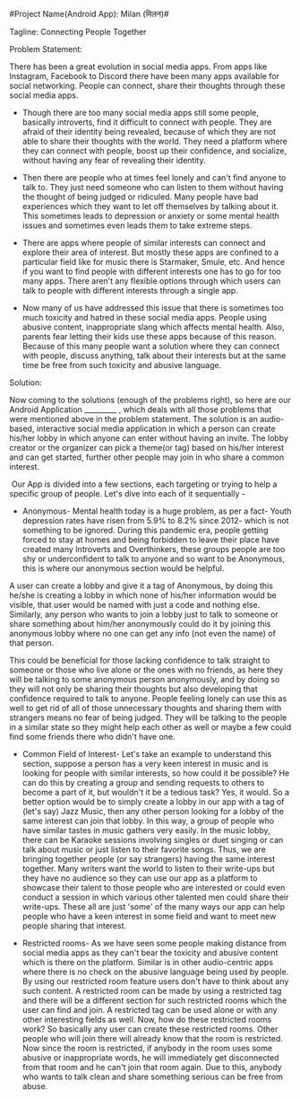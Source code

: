 #Project Name(Android App): Milan (मिलन)#

Tagline: Connecting People Together

Problem Statement:

There has been a great evolution in social media apps. From apps like Instagram, Facebook to Discord there have been many apps available for social networking. People can connect, share their thoughts through these social media apps.

-   Though there are too many social media apps still some people, basically introverts, find it difficult to connect with people. They are afraid of their identity being revealed, because of which they are not able to share their thoughts with the world. They need a platform where they can connect with people, boost up their confidence, and socialize, without having any fear of revealing their identity.

-   Then there are people who at times feel lonely and can't find anyone to talk to. They just need someone who can listen to them without having the thought of being judged or ridiculed. Many people have bad experiences which they want to let off themselves by talking about it. This sometimes leads to depression or anxiety or some mental health issues and sometimes even leads them to take extreme steps.

-   There are apps where people of similar interests can connect and explore their area of interest. But mostly these apps are confined to a particular field like for music there is Starmaker, Smule, etc. And hence if you want to find people with different interests one has to go for too many apps. There aren't any flexible options through which users can talk to people with different interests through a single app.

-   Now many of us have addressed this issue that there is sometimes too much toxicity and hatred in these social media apps. People using abusive content, inappropriate slang which affects mental health. Also, parents fear letting their kids use these apps because of this reason. Because of this many people want a solution where they can connect with people, discuss anything, talk about their interests but at the same time be free from such toxicity and abusive language.

Solution:

Now coming to the solutions (enough of the problems right), so here are our Android Application _________ , which deals with all those problems that were mentioned above in the problem statement. The solution is an audio-based, interactive social media application in which a person can create his/her lobby in which anyone can enter without having an invite. The lobby creator or the organizer can pick a theme(or tag) based on his/her interest and can get started, further other people may join in who share a common interest.

 Our App is divided into a few sections, each targeting or trying to help a specific group of people. Let's dive into each of it sequentially -

-   Anonymous- Mental health today is a huge problem, as per a fact- Youth depression rates have risen from 5.9% to 8.2% since 2012- which is not something to be ignored. During this pandemic era, people getting forced to stay at homes and being forbidden to leave their place have created many Introverts and Overthinkers, these groups people are too shy or underconfident to talk to anyone and so want to be Anonymous, this is where our anonymous section would be helpful.

A user can create a lobby and give it a tag of Anonymous, by doing this he/she is creating a lobby in which none of his/her information would be visible, that user would be named with just a code and nothing else. Similarly, any person who wants to join a lobby just to talk to someone or share something about him/her anonymously could do it by joining this anonymous lobby where no one can get any info (not even the name) of that person.

This could be beneficial for those lacking confidence to talk straight to someone or those who live alone or the ones with no friends, as here they will be talking to some anonymous person anonymously, and by doing so they will not only be sharing their thoughts but also developing that confidence required to talk to anyone. People feeling lonely can use this as well to get rid of all of those unnecessary thoughts and sharing them with strangers means no fear of being judged. They will be talking to the people in a similar state so they might help each other as well or maybe a few could find some friends there who didn't have one.

-   Common Field of Interest- Let's take an example to understand this section, suppose a person has a very keen interest in music and is looking for people with similar interests, so how could it be possible? He can do this by creating a group and sending requests to others to become a part of it, but wouldn't it be a tedious task? Yes, it would. So a better option would be to simply create a lobby in our app with a tag of (let's say) Jazz Music, then any other person looking for a lobby of the same interest can join that lobby. In this way, a group of people who have similar tastes in music gathers very easily. In the music lobby, there can be Karaoke sessions involving singles or duet singing or can talk about music or just listen to their favorite songs. Thus, we are bringing together people (or say strangers) having the same interest together. Many writers want the world to listen to their write-ups but they have no audience so they can use our app as a platform to showcase their talent to those people who are interested or could even conduct a session in which various other talented men could share their write-ups. These all are just 'some' of the many ways our app can help people who have a keen interest in some field and want to meet new people sharing that interest.

-   Restricted rooms- As we have seen some people making distance from social media apps as they can't bear the toxicity and abusive content which is there on the platform. Similar is in other audio-centric apps where there is no check on the abusive language being used by people. By using our restricted room feature users don't have to think about any such content. A restricted room can be made by using a restricted tag and there will be a different section for such restricted rooms which the user can find and join. A restricted tag can be used alone or with any other interesting fields as well. Now, how do these restricted rooms work? So basically any user can create these restricted rooms. Other people who will join there will already know that the room is restricted. Now since the room is restricted, if anybody in the room uses some abusive or inappropriate words, he will immediately get disconnected from that room and he can't join that room again. Due to this, anybody who wants to talk clean and share something serious can be free from abuse.
